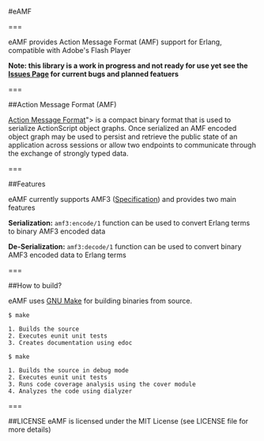 #eAMF

===

eAMF provides Action Message Format (AMF) support for Erlang, compatible with Adobe's Flash Player

**Note: this library is a work in progress and not ready for use yet see the [Issues Page](http://github.com/mrinalwadhwa/eAMF/issues) for current bugs and planned featuers**

===

##Action Message Format (AMF)

[Action Message Format](http://bit.ly/amf-spec)"> is a compact binary format that is used to serialize ActionScript object graphs. Once serialized an AMF encoded object graph may be used to persist and retrieve the public state of an application across sessions or allow two endpoints to communicate through the exchange of strongly typed data.

===

##Features

eAMF currently supports AMF3 ([Specification](http://bit.ly/amf-spec)) and provides two main features
	
**Serialization:**
<code>amf3:encode/1</code> function can be used to convert Erlang terms to binary AMF3 encoded data    
 
**De-Serialization:**
<code>amf3:decode/1</code> function can be used to convert binary AMF3 encoded data to Erlang terms    

===

##How to build?

eAMF uses [GNU Make](http://www.gnu.org/software/make/) for building binaries from source.  

<code>$ make</code>
	
	1. Builds the source
	2. Executes eunit unit tests
	3. Creates documentation using edoc


<code>$ make</code>
	
	1. Builds the source in debug mode
	2. Executes eunit unit tests
	3. Runs code coverage analysis using the cover module
	4. Analyzes the code using dialyzer


===

##LICENSE
eAMF is licensed under the MIT License (see LICENSE file for more details)

